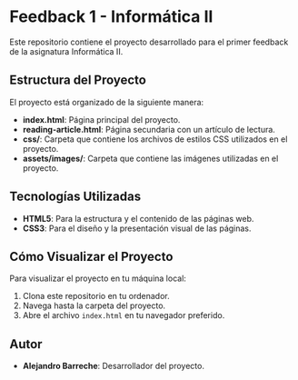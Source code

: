 # Feedback 1 - Informática II

Este repositorio contiene el proyecto desarrollado para el primer feedback de la asignatura Informática II.

## Estructura del Proyecto

El proyecto está organizado de la siguiente manera:

- **index.html**: Página principal del proyecto.
- **reading-article.html**: Página secundaria con un artículo de lectura.
- **css/**: Carpeta que contiene los archivos de estilos CSS utilizados en el proyecto.
- **assets/images/**: Carpeta que contiene las imágenes utilizadas en el proyecto.

## Tecnologías Utilizadas

- **HTML5**: Para la estructura y el contenido de las páginas web.
- **CSS3**: Para el diseño y la presentación visual de las páginas.

## Cómo Visualizar el Proyecto

Para visualizar el proyecto en tu máquina local:

1. Clona este repositorio en tu ordenador.
2. Navega hasta la carpeta del proyecto.
3. Abre el archivo `index.html` en tu navegador preferido.

## Autor

- **Alejandro Barreche**: Desarrollador del proyecto.

